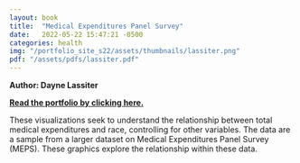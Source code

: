 ```yaml
---
layout: book
title:  "Medical Expenditures Panel Survey"
date:   2022-05-22 15:47:21 -0500
categories: health
img: "/portfolio_site_s22/assets/thumbnails/lassiter.png"
pdf: "/assets/pdfs/lassiter.pdf"
---
```


<b>Author: Dayne Lassiter</b>

<b><a href="{{ page.pdf | relative_url }}">Read the portfolio by clicking here.</a></b>

These visualizations seek to understand the relationship between
total medical expenditures and race, controlling for other variables. The data
are a sample from a larger dataset on Medical Expenditures Panel Survey (MEPS).
These graphics explore the relationship within these data.

[jekyll-docs]: https://jekyllrb.com/docs/home
[jekyll-gh]:   https://github.com/jekyll/jekyll
[jekyll-talk]: https://talk.jekyllrb.com/
